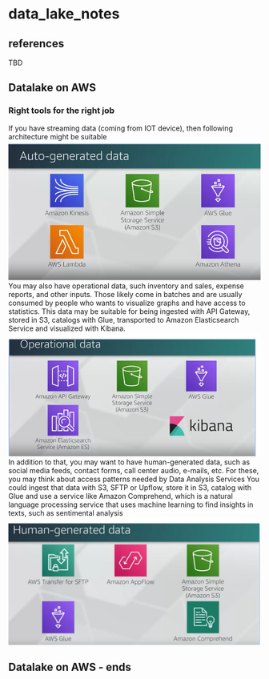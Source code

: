 # data_lake_notes
## references
TBD

## Datalake on AWS

### Right tools for the right job
If you have streaming data (coming from IOT device), then following architecture might be suitable
![](images/auto_gen_data.PNG)
You may also have operational data, such inventory and sales, expense reports, and other inputs. Those likely come in batches and are usually consumed by people who wants to visualize graphs and have access to statistics. This data may be suitable for being ingested with API Gateway, stored in S3, catalogs with Glue, transported to Amazon Elasticsearch Service and visualized with Kibana.
![](images/operational_data.PNG)
In addition to that, you may want to have human-generated data, such as social media feeds, contact forms, call center audio, e-mails, etc. For these, you may think about access patterns needed by Data Analysis Services
 You could ingest that data with S3, SFTP or Upflow, store it in S3, catalog with Glue and use a service like Amazon Comprehend, which is a natural language processing service that uses machine learning to find insights in texts, such as sentimental analysis
![](images/human_gen_data.PNG) 
## Datalake on AWS - ends


